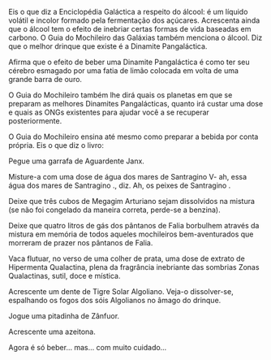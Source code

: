 Eis o que diz a Enciclopédia Galáctica a respeito do álcool: é um líquido volátil e incolor formado pela fermentação dos açúcares. Acrescenta ainda que o álcool tem o efeito de inebriar certas formas de vida baseadas em carbono.
O Guia do Mochileiro das Galáxias também menciona o álcool. Diz que o melhor drinque que existe é a Dinamite Pangaláctica.

Afirma que o efeito de beber uma Dinamite Pangaláctica é como ter seu cérebro esmagado por uma fatia de limão colocada em volta de uma grande barra de ouro.

O Guia do Mochileiro também lhe dirá quais os planetas em que se preparam as melhores Dinamites Pangalácticas, quanto irá custar uma dose e quais as ONGs existentes para ajudar você a se recuperar posteriormente.

O Guia do Mochileiro ensina até mesmo como preparar a bebida por conta própria. Eis o que diz o livro:

Pegue uma garrafa de Aguardente Janx.

Misture-a com uma dose de água dos mares de Santragino V- ah, essa água dos mares de Santragino ., diz. Ah, os peixes de Santragino .

Deixe que três cubos de Megagim Arturiano sejam dissolvidos na mistura (se não foi congelado da maneira correta, perde-se a benzina).

Deixe que quatro litros de gás dos pântanos de Falia borbulhem através da mistura em memória de todos aqueles mochileiros bem-aventurados que morreram de prazer nos pântanos de Falia.

Vaca flutuar, no verso de uma colher de prata, uma dose de extrato de Hipermenta Qualactina, plena da fragrância inebriante das sombrias Zonas Qualactinas, sutil, doce e mística.

Acrescente um dente de Tigre Solar Algoliano. Veja-o dissolver-se, espalhando os fogos dos sóis Algolianos no âmago do drinque.

Jogue uma pitadinha de Zânfuor.

Acrescente uma azeitona.

Agora é só beber… mas… com muito cuidado…